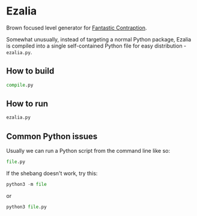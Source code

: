# Ezalia
Brown focused level generator for [Fantastic Contraption](http://fantasticcontraption.com/original/).

Somewhat unusually, instead of targeting a normal Python package, Ezalia is compiled into a single self-contained Python file for easy distribution - `ezalia.py`.

## How to build

```py
compile.py
```

## How to run

```py
ezalia.py
```

## Common Python issues

Usually we can run a Python script from the command line like so:

```py
file.py
```

If the shebang doesn't work, try this:

```py
python3 -m file
```

or

```py
python3 file.py
```
